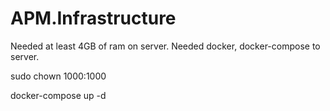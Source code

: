# APM.Infrastructure

Needed at least 4GB of ram on server.
Needed docker, docker-compose to server.

sudo chown 1000:1000 <folder with mounted ElasticSearch data>




docker-compose up -d
